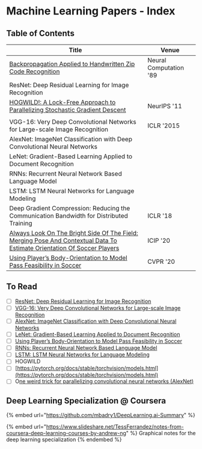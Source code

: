 # Machine Learning Papers - Index

## Table of Contents

| Title                                                                                                                                                                                                                              | Venue                  |
| ---------------------------------------------------------------------------------------------------------------------------------------------------------------------------------------------------------------------------------- | ---------------------- |
| [Backpropagation Applied to Handwritten Zip Code Recognition](backpropagation-applied-to-handwritten-zip-code-recognition.md)                                                                                                      | Neural Computation '89 |
| ResNet: Deep Residual Learning for Image Recognition                                                                                                                                                                               |                        |
| [HOGWILD!: A Lock-Free Approach to Parallelizing Stochastic Gradient Descent](../drafts/hogwild-a-lock-free-approach-to-parallelizing-stochastic-gradient-descent.md)                                                              | NeurIPS '11            |
|                                                                                                                                                                                                                                    |                        |
| VGG-16: Very Deep Convolutional Networks for Large-scale Image Recognition                                                                                                                                                         | ICLR '2015             |
| AlexNet: ImageNet Classification with Deep Convolutional Neural Networks                                                                                                                                                           |                        |
| LeNet: Gradient-Based Learning Applied to Document Recognition                                                                                                                                                                     |                        |
| RNNs: Recurrent Neural Network Based Language Model                                                                                                                                                                                |                        |
| LSTM: LSTM Neural Networks for Language Modeling                                                                                                                                                                                   |                        |
| Deep Gradient Compression: Reducing the Communication Bandwidth for Distributed Training                                                                                                                                           | ICLR '18               |
| [Always Look On The Bright Side Of The Field: Merging Pose And Contextual Data To Estimate Orientation Of Soccer Players](../soccer-analytics-index/merging-pose-and-contextual-data-to-estimate-orientation-of-soccer-players.md) | ICIP '20               |
| [Using Player’s Body-Orientation to Model Pass Feasibility in Soccer](../soccer-analytics-index/using-players-body-orientation-to-model-pass-feasibility-in-soccer.md)                                                             | CVPR '20               |

## To Read

* [ ] [ResNet: Deep Residual Learning for Image Recognition](https://arxiv.org/pdf/1512.03385.pdf)
* [ ] [VGG-16: Very Deep Convolutional Networks for Large-scale Image Recognition](https://arxiv.org/pdf/1409.1556.pdf)
* [ ] [AlexNet: ImageNet Classification with Deep Convolutional Neural Networks](https://papers.nips.cc/paper/2012/file/c399862d3b9d6b76c8436e924a68c45b-Paper.pdf)
* [ ] [LeNet: Gradient-Based Learning Applied to Document Recognition](http://yann.lecun.com/exdb/publis/pdf/lecun-98.pdf)
* [ ] [Using Player’s Body-Orientation to Model Pass Feasibility in Soccer](https://openaccess.thecvf.com/content\_CVPRW\_2020/papers/w53/Arbues-Sanguesa\_Using\_Players\_Body-Orientation\_to\_Model\_Pass\_Feasibility\_in\_Soccer\_CVPRW\_2020\_paper.pdf)
* [ ] [RNNs: Recurrent Neural Network Based Language Model](https://www.fit.vutbr.cz/research/groups/speech/publi/2010/mikolov\_interspeech2010\_IS100722.pdf)
* [ ] [LSTM: LSTM Neural Networks for Language Modeling](http://citeseerx.ist.psu.edu/viewdoc/download?doi=10.1.1.248.4448\&rep=rep1\&type=pdf)
* [ ] HOGWILD
* [ ] [https://pytorch.org/docs/stable/torchvision/models.html](https://pytorch.org/docs/stable/torchvision/models.html)
* [ ] O[ne weird trick for parallelizing convolutional neural networks (AlexNet)](https://arxiv.org/pdf/1404.5997.pdf)

## Deep Learning Specialization @ Coursera

{% embed url="https://github.com/mbadry1/DeepLearning.ai-Summary" %}

{% embed url="https://www.slideshare.net/TessFerrandez/notes-from-coursera-deep-learning-courses-by-andrew-ng" %}
Graphical notes for the deep learning specialization
{% endembed %}

